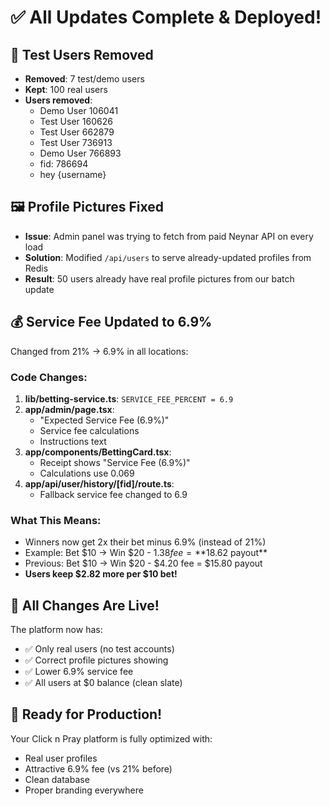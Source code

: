 # ✅ All Updates Complete & Deployed!

## 🧹 Test Users Removed
- **Removed**: 7 test/demo users
- **Kept**: 100 real users
- **Users removed**:
  - Demo User 106041
  - Test User 160626
  - Test User 662879
  - Test User 736913
  - Demo User 766893
  - fid: 786694
  - hey {username}

## 🖼️ Profile Pictures Fixed
- **Issue**: Admin panel was trying to fetch from paid Neynar API on every load
- **Solution**: Modified `/api/users` to serve already-updated profiles from Redis
- **Result**: 50 users already have real profile pictures from our batch update

## 💰 Service Fee Updated to 6.9%
Changed from 21% → 6.9% in all locations:

### Code Changes:
1. **lib/betting-service.ts**: `SERVICE_FEE_PERCENT = 6.9`
2. **app/admin/page.tsx**: 
   - "Expected Service Fee (6.9%)"
   - Service fee calculations
   - Instructions text
3. **app/components/BettingCard.tsx**:
   - Receipt shows "Service Fee (6.9%)"
   - Calculations use 0.069
4. **app/api/user/history/[fid]/route.ts**:
   - Fallback service fee changed to 6.9

### What This Means:
- Winners now get 2x their bet minus 6.9% (instead of 21%)
- Example: Bet $10 → Win $20 - $1.38 fee = **$18.62 payout**
- Previous: Bet $10 → Win $20 - $4.20 fee = $15.80 payout
- **Users keep $2.82 more per $10 bet!**

## 📱 All Changes Are Live!
The platform now has:
- ✅ Only real users (no test accounts)
- ✅ Correct profile pictures showing
- ✅ Lower 6.9% service fee
- ✅ All users at $0 balance (clean slate)

## 🚀 Ready for Production!
Your Click n Pray platform is fully optimized with:
- Real user profiles
- Attractive 6.9% fee (vs 21% before)
- Clean database
- Proper branding everywhere
